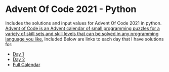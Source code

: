 # Advent Of Code 2021 - Python

Includes the solutions and input values for Advent Of Code 2021 in python.
[Advent of Code is an Advent calendar of small programming puzzles for a variety of skill sets and skill levels that can be solved in any programming language you like.](https://adventofcode.com/2021/about)
Included Below are links to each day that I have solutions for:

- [Day 1](https://adventofcode.com/2021/day/1)
- [Day 2](https://adventofcode.com/2021/day/2)
- [Full Calendar](https://adventofcode.com/2021/)
